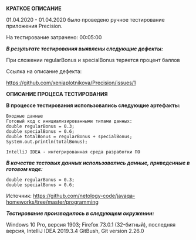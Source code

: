 **КРАТКОЕ ОПИСАНИЕ**

01.04.2020 - 01.04.2020 было проведено ручное тестирование приложения Precision.

На тестирование затрачено: 00:05:00

***В результате тестирования выявлены следующие дефекты:***

При сложении regularBonus и specialBonus теряется процент баллов

Ссылка на описание дефекта:

https://github.com/xeniaplotnikova/Precision/issues/1

**ОПИСАНИЕ ПРОЦЕСА ТЕСТИРОВАНИЯ**

**В процессе тестирования использовались следующие артефакты:**

    Входные данные
    Готовый код с инициализированными типами данных:
    double regularBonus = 0.3;
    double specialBonus = 0.6;
    double totalBonus = regularBonus + specialBonus;
    System.out.println(totalBonus);

    IntelliJ IDEA - интегрированная среда разработки ПО

***В качестве тестовых данных использовались данные, приведенные в готовом коде:***

    double regularBonus = 0.3;
    double specialBonus = 0.6;

Источник: https://github.com/netology-code/javaqa-homeworks/tree/master/programming

***Тестирование производилось в следующем окружении:***

Windows 10 Pro, версия 1903; Firefox 73.0.1 (32-битный), последняя версия, IntelliJ IDEA 2019.3.4 GitBush, Git version 2.26.0
